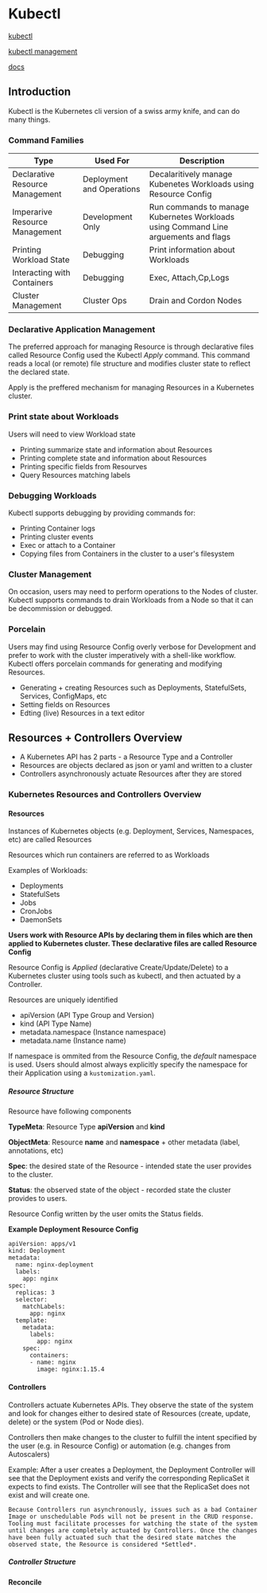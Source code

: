 # Kubectl

[kubectl](http://dockone.io/article/9134)

[kubectl management](http://dockone.io/article/9087)

[docs](https://kubectl.docs.kubernetes.io)

## Introduction

Kubectl is the Kubernetes cli version of a swiss army knife, and can do many things.

### Command Families

|Type|Used For|Description|
|-|-|-|
|Declarative Resource Management|Deployment and Operations|Decalaritively manage Kubenetes Workloads using Resource Config|
|Imperarive Resource Management|Development Only|Run commands to manage Kubernetes Workloads using Command Line arguements and flags|
|Printing Workload State|Debugging|Print information about Workloads|
|Interacting with Containers|Debugging|Exec, Attach,Cp,Logs|
|Cluster Management|Cluster Ops|Drain and Cordon Nodes|

### Declarative Application Management

The preferred approach for managing Resource is through declarative files called Resource Config used the Kubectl *Apply* command. This command reads a local (or remote) file structure and modifies cluster state to reflect the declared state.

Apply is the preffered mechanism for managing Resources in a Kubernetes cluster.

### Print state about Workloads

Users will need to view Workload state

- Printing summarize state and information about Resources
- Printing complete state and information about Resources
- Printing specific fields from Resourves
- Query Resources matching labels

### Debugging Workloads

Kubectl supports debugging by providing commands for: 

- Printing Container logs
- Printing cluster events
- Exec or attach to a Container
- Copying files from Containers in the cluster to a user's filesystem

### Cluster Management

On occasion, users may need to perform operations to the Nodes of cluster. Kubectl supports commands to drain Workloads from a Node so that it can be decommission or debugged.

### Porcelain

Users may find using Resource Config overly verbose for Development and prefer to work with the cluster imperatively with a shell-like workflow. Kubectl offers porcelain commands for generating and modifying Resources.

- Generating + creating Resources such as Deployments, StatefulSets, Services, ConfigMaps, etc
- Setting fields on Resources
- Edting (live) Resources in a text editor

## Resources + Controllers Overview

- A Kubernetes API has 2 parts - a Resource Type and a Controller
- Resources are objects declared as json or yaml and written to a cluster
- Controllers asynchronously actuate Resources after they are stored

### Kubernetes Resources and Controllers Overview

#### Resources

Instances of Kubernetes objects (e.g. Deployment, Services, Namespaces, etc) are called Resources

Resources which run containers are referred to as Workloads

Examples of Workloads:

- Deployments
- StatefulSets
- Jobs
- CronJobs
- DaemonSets

**Users work with Resource APIs by declaring them in files which are then applied to Kubernetes cluster. These declarative files are called Resource Config**

Resource Config is *Applied* (declarative Create/Update/Delete) to a Kubernetes cluster using tools such as kubectl, and then actuated by a Controller.

Resources are uniquely identified

- apiVersion (API Type Group and Version)
- kind (API Type Name)
- metadata.namespace (Instance namespace)
- metadata.name (Instance name)

If namespace is ommited from the Resource Config, the *default* namespace is used. Users should almost always explicitly specify the namespace for their Application using a `kustomization.yaml`.

##### Resource Structure

Resource have following components

**TypeMeta**: Resource Type **apiVersion** and **kind**

**ObjectMeta**: Resource **name** and **namespace** + other metadata (label, annotations, etc)

**Spec**: the desired state of the Resource - intended state the user provides to the cluster.

**Status**: the observed state of the object - recorded state the cluster provides to users.

Resource Config written by the user omits the Status fields.

**Example Deployment Resource Config**

```
apiVersion: apps/v1
kind: Deployment
metadata:
  name: nginx-deployment
  labels:
    app: nginx
spec:
  replicas: 3
  selector:
    matchLabels:
      app: nginx
  template:
    metadata:
      labels:
        app: nginx
    spec:
      containers:
      - name: nginx
        image: nginx:1.15.4

```

#### Controllers

Controllers actuate Kubernetes APIs. They observe the state of the system and look for changes either to desired state of Resources (create, update, delete) or the system (Pod or Node dies).

Controllers then make changes to the cluster to fulfill the intent specified by the user (e.g. in Resource Config) or automation (e.g. changes from Autoscalers)

Example: After a user creates a Deployment, the Deployment Controller will see that the Deployment exists and verify the corresponding ReplicaSet it expects to find exists. The Controller will see that the ReplicaSet does not exist and will create one.

`
Because Controllers run asynchronously, issues such as a bad Container Image or unschedulable Pods will not be present in the CRUD response. Tooling must facilitate processes for watching the state of the system until changes are completely actuated by Controllers. Once the changes have been fully actuated such that the desired state matches the observed state, the Resource is considered *Settled*.
`

##### Controller Structure

**Reconcile**
